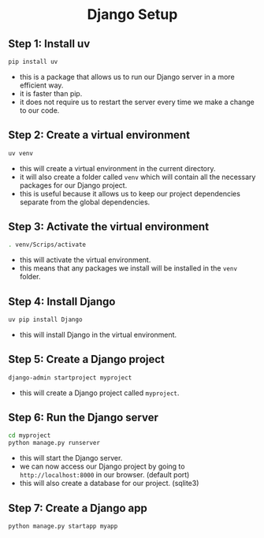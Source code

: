 # <div align='center'> Django Setup </div>

## Step 1: Install uv
```bash
pip install uv
```

- this is a package that allows us to run our Django server in a more efficient way.
- it is faster than pip.
- it does not require us to restart the server every time we make a change to our code.

## Step 2: Create a virtual environment
```bash
uv venv
```

- this will create a virtual environment in the current directory.
- it will also create a folder called `venv` which will contain all the necessary packages for our Django project.
- this is useful because it allows us to keep our project dependencies separate from the global dependencies.

## Step 3: Activate the virtual environment
```bash
. venv/Scrips/activate
```

- this will activate the virtual environment.
- this means that any packages we install will be installed in the `venv` folder.

## Step 4: Install Django
```bash
uv pip install Django
```

- this will install Django in the virtual environment.

## Step 5: Create a Django project
```bash
django-admin startproject myproject
```

- this will create a Django project called `myproject`.

## Step 6: Run the Django server
```bash
cd myproject
python manage.py runserver
```

- this will start the Django server.
- we can now access our Django project by going to `http://localhost:8000` in our browser. (default port)
- this will also create a database for our project. (sqlite3)

## Step 7: Create a Django app
```bash
python manage.py startapp myapp
```